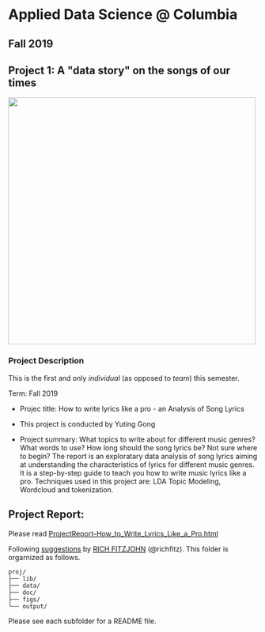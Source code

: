 # Applied Data Science @ Columbia
## Fall 2019
## Project 1: A "data story" on the songs of our times

<img src="figs/title1.jpeg" width="500">

### Project Description
This is the first and only *individual* (as opposed to *team*) this semester. 

Term: Fall 2019

+ Projec title: How to write lyrics like a pro - an Analysis of Song Lyrics
+ This project is conducted by Yuting Gong

+ Project summary: What topics to write about for different music genres? What words to use? How long should the song lyrics be? Not sure where to begin? The report is an exploratary data analysis of song lyrics aiming at understanding the characteristics of lyrics for different music genres. It is a step-by-step guide to teach you how to write music lyrics like a pro. Techniques used in this project are: LDA Topic Modeling, Wordcloud and tokenization.

## Project Report:
Please read [ProjectReport-How_to_Write_Lyrics_Like_a_Pro.html](https://htmlpreview.github.io/?https://raw.githubusercontent.com/TZstatsADS/fall2019-proj1--yutinggong/master/doc/ProjectReport-How_to_Write_Lyrics_Like_a_Pro.html?token=AGIHHPV4BKRX76IC547S53S5RDT52)


Following [suggestions](http://nicercode.github.io/blog/2013-04-05-projects/) by [RICH FITZJOHN](http://nicercode.github.io/about/#Team) (@richfitz). This folder is orgarnized as follows.

```
proj/
├── lib/
├── data/
├── doc/
├── figs/
└── output/
```
Please see each subfolder for a README file.
